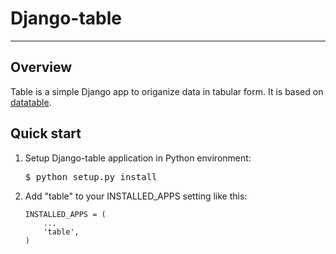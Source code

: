 # Django-table

_____________________________________________________________________

## Overview
Table is a simple Django app to origanize data in tabular form.
It is based on [datatable](http://datatables.net).

## Quick start
1. Setup Django-table application in Python environment:

   <pre>$ python setup.py install</pre>
   
2. Add "table" to your INSTALLED_APPS setting like this:

   <pre><code>INSTALLED_APPS = (
       ...
       'table',
   )
   </code></pre>
